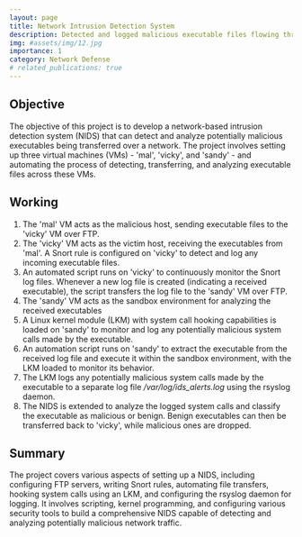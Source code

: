 ```yaml
---
layout: page
title: Network Intrusion Detection System
description: Detected and logged malicious executable files flowing through the network
img: #assets/img/12.jpg
importance: 1
category: Network Defense
# related_publications: true
---
```


## Objective
The objective of this project is to develop a network-based intrusion detection system (NIDS) that can detect and analyze potentially malicious executables being transferred over a network. The project involves setting up three virtual machines (VMs) - 'mal', 'vicky', and 'sandy' - and automating the process of detecting, transferring, and analyzing executable files across these VMs.

## Working

1. The 'mal' VM acts as the malicious host, sending executable files to the 'vicky' VM over FTP.
2. The 'vicky' VM acts as the victim host, receiving the executables from 'mal'. A Snort rule is configured on 'vicky' to detect and log any incoming executable files.
3. An automated script runs on 'vicky' to continuously monitor the Snort log files. Whenever a new log file is created (indicating a received executable), the script transfers the log file to the 'sandy' VM over FTP.
4. The 'sandy' VM acts as the sandbox environment for analyzing the received executables
5. A Linux kernel module (LKM) with system call hooking capabilities is loaded on 'sandy' to monitor and log any potentially malicious system calls made by the executable.
6. An automation script runs on 'sandy' to extract the executable from the received log file and execute it within the sandbox environment, with the LKM loaded to monitor its behavior.
7. The LKM logs any potentially malicious system calls made by the executable to a separate log file _/var/log/ids_alerts.log_ using the rsyslog daemon.
8. The NIDS is extended to analyze the logged system calls and classify the executable as malicious or benign. Benign executables can then be transferred back to 'vicky', while malicious ones are dropped.

## Summary

The project covers various aspects of setting up a NIDS, including configuring FTP servers, writing Snort rules, automating file transfers, hooking system calls using an LKM, and configuring the rsyslog daemon for logging. It involves scripting, kernel programming, and configuring various security tools to build a comprehensive NIDS capable of detecting and analyzing potentially malicious network traffic.